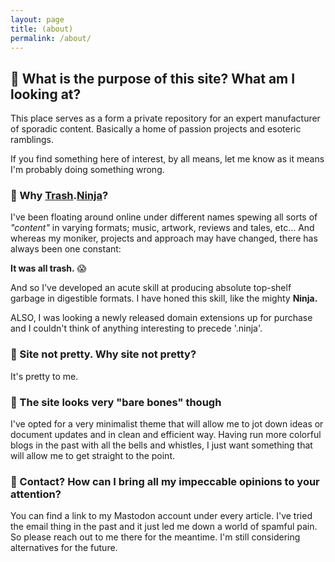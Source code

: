 ```yaml
---
layout: page
title: (about)
permalink: /about/
---
```


## 🌸 What is the purpose of this site? What am I looking at?

This place serves as a form a private repository for an expert manufacturer of sporadic content. Basically a home of passion projects and esoteric ramblings. 

If you find something here of interest, by all means, let me know as it means I'm probably doing something wrong. 


### 🌸 Why [Trash][trashLink].[Ninja][ninjaLink]? 

I've been floating around online under different names spewing all sorts of _"content"_ in varying formats; music, artwork, reviews and tales, etc... And whereas my moniker, projects and approach may have changed, there has always been one constant: 

__It was all trash.__ 😱

And so I've developed an acute skill at producing absolute top-shelf garbage in digestible formats. I have honed this skill, like the mighty __Ninja.__ 

ALSO, I was looking a newly released domain extensions up for purchase and I couldn't think of anything interesting to precede '.ninja'. 


### 🌸 Site not pretty. Why site not pretty?

It's pretty to me.


### 🌸 The site looks very "bare bones" though

I've opted for a very minimalist theme that will allow me to jot down ideas or document updates and in clean and efficient way. Having run more colorful blogs in the past with all the bells and whistles, I just want something that will allow me to get straight to the point. 


### 🌸 Contact? How can I bring all my impeccable opinions to your attention?

You can find a link to my Mastodon account under every article. I've tried the email thing in the past and it just led me down a world of spamful pain. So please reach out to me there for the meantime. I'm still considering alternatives for the future. 

[trashLink]: https://images.unsplash.com/photo-1558497513-f0133e055abf?ixlib=rb-1.2.1&ixid=MnwxMjA3fDB8MHxwaG90by1wYWdlfHx8fGVufDB8fHx8&auto=format&fit=crop&w=435&q=80

[ninjaLink]: https://external-content.duckduckgo.com/iu/?u=http%3A%2F%2F1.bp.blogspot.com%2F-4Utj3X6S4MI%2FUFe65_XhR-I%2FAAAAAAAAAYE%2FipWOvt0fJow%2Fs640%2FFat%2BNinja.jpg&f=1&nofb=1